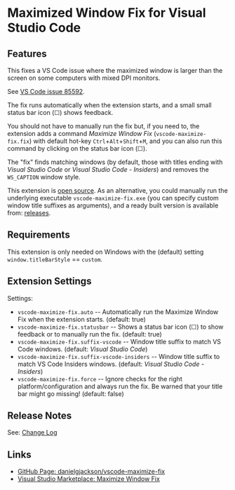 # Maximized Window Fix for Visual Studio Code

<!-- ![Maximize Window](icon.png) -->

## Features

This fixes a VS Code issue where the maximized window is larger than the screen on some computers with mixed DPI monitors.

See [VS Code issue 85592](https://github.com/microsoft/vscode/issues/85592).

The fix runs automatically when the extension starts, and a small small status bar icon (☐) shows feedback.

You should not have to manually run the fix but, if you need to, the extension adds a command *Maximize Window Fix* (`vscode-maximize-fix.fix`) with default hot-key `Ctrl`+`Alt`+`Shift`+`M`, and you can also run this command by clicking on the status bar icon (☐).

The "fix" finds matching windows (by default, those with titles ending with *Visual Studio Code* or *Visual Studio Code - Insiders*) and removes the `WS_CAPTION` window style.  

This extension is [open source](https://github.com/danielgjackson/vscode-maximize-fix).  As an alternative, you could manually run the underlying executable `vscode-maximize-fix.exe` (you can specify custom window title suffixes as arguments), and a ready built version is available from: [releases](https://github.com/danielgjackson/vscode-maximize-fix/releases).


## Requirements

This extension is only needed on Windows with the (default) setting `window.titleBarStyle` == `custom`.


## Extension Settings

Settings:

* `vscode-maximize-fix.auto` -- Automatically run the Maximize Window Fix when the extension starts. (default: true)
* `vscode-maximize-fix.statusbar` -- Shows a status bar icon (☐) to show feedback or to manually run the fix. (default: true)
* `vscode-maximize-fix.suffix-vscode` -- Window title suffix to match VS Code windows. (default: *Visual Studio Code*)
* `vscode-maximize-fix.suffix-vscode-insiders` -- Window title suffix to match VS Code Insiders windows. (default: *Visual Studio Code - Insiders*)
* `vscode-maximize-fix.force` -- Ignore checks for the right platform/configuration and always run the fix. Be warned that your title bar might go missing! (default: false)


## Release Notes

See: [Change Log](CHANGELOG.md)


## Links

* [GitHub Page: danielgjackson/vscode-maximize-fix](https://github.com/danielgjackson/vscode-maximize-fix)
* [Visual Studio Marketplace: Maximize Window Fix](https://marketplace.visualstudio.com/items?itemName=danielgjackson.vscode-maximize-fix)

<!-- vsce package && vsce publish -->
